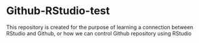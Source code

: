 # Github-RStudio-test
This repository is created for the purpose of learning a connection between RStudio and Github, or how we can control Github repository using RStudio
